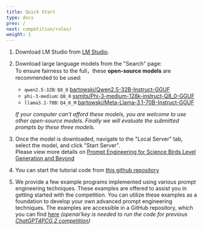 ```yaml
---
title: Quick Start
type: docs
prev: /
next: competition/rules/
weight: 1
---
```


1. Download LM Studio from [LM Studio](https://lmstudio.ai/).
2. Download large language models from the "Search" page:  
   To ensure fairness to the full，these **open-source models** are recommended to be used:

   - `qwen2.5-32B`: `Q8_0` [bartowski/Qwen2.5-32B-Instruct-GGUF](https://model.lmstudio.ai/download/bartowski/Qwen2.5-32B-Instruct-GGUF)
   - `phi-3-medium`: `Q8_0` [ssmits/Phi-3-medium-128k-instruct-Q8_0-GGUF](https://model.lmstudio.ai/download/ssmits/Phi-3-medium-128k-instruct-Q8_0-GGUF)
   - `llama3.1-70B`: `Q4_K_M` [bartowski/Meta-Llama-3.1-70B-Instruct-GGUF](https://model.lmstudio.ai/download/bartowski/Meta-Llama-3.1-70B-Instruct-GGUF)

   _If your computer can't afford these models, you are welcome to use other open-source models. Finally we will evaluate the submitted prompts by these three models._

3. Once the model is downloaded, navigate to the "Local Server" tab, select the model, and click "Start Server".  
   Please view more details on [Prompt Engineering for Science Birds Level Generation and Beyond](https://chatgpt4pcg.github.io/tutorial)
4. You can start the tutorial code from [this github repository](https://github.com/chatgpt4pcg/tutorial-2024-notebook)
5. We provide a few example programs implemented using various prompt engineering techniques. These examples are offered to assist you in getting started with the competition. You can utilize these examples as a foundation to develop your own advanced prompt engineering techniques. The examples are accessible in a GitHub repository, which you can find [here](https://github.com/chatgpt4pcg/pe-examples?tab=readme-ov-file)
   _(openai'key is needed to run the code for previous [ChatGPT4PCG 2 competition](https://chatgpt4pcg.github.io/))_
